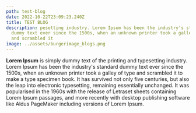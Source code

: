 ```yaml
---
path: test-blog
date: 2022-10-22T23:09:23.240Z
title: TEST BLOG
description: pesetting industry. Lorem Ipsum has been the industry's standard
  dummy text ever since the 1500s, when an unknown printer took a galley of type
  and scrambled it
image: ../assets/burgerimage_blogs.png
---
```

<!--StartFragment-->

**Lorem Ipsum** is simply dummy text of the printing and typesetting industry. Lorem Ipsum has been the industry's standard dummy text ever since the 1500s, when an unknown printer took a galley of type and scrambled it to make a type specimen book. It has survived not only five centuries, but also the leap into electronic typesetting, remaining essentially unchanged. It was popularised in the 1960s with the release of Letraset sheets containing Lorem Ipsum passages, and more recently with desktop publishing software like Aldus PageMaker including versions of Lorem Ipsum.

<!--EndFragment-->